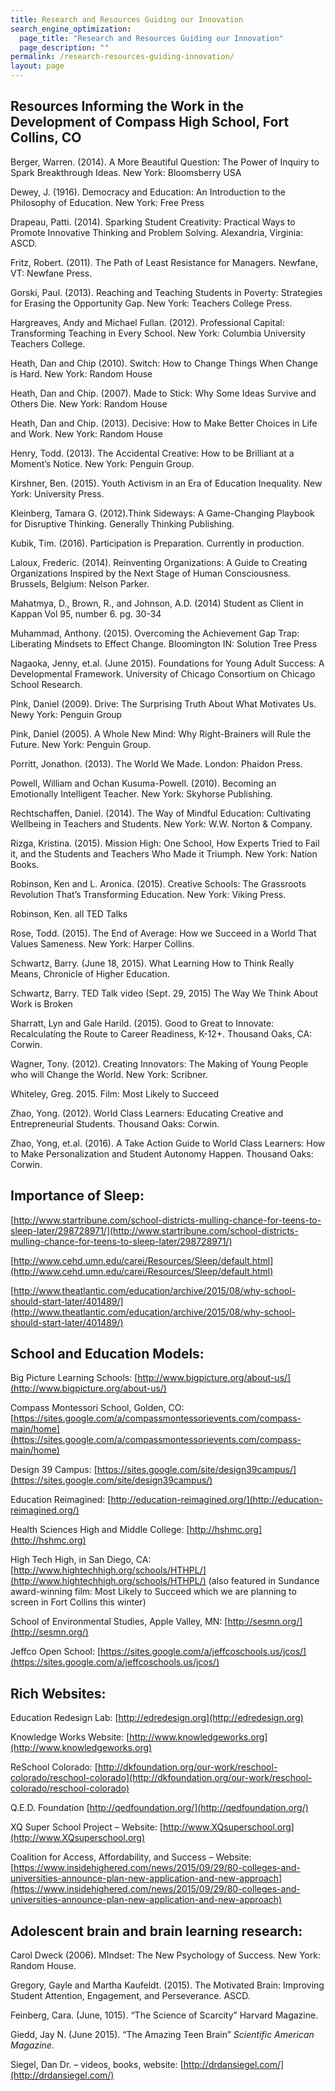```yaml
---
title: Research and Resources Guiding our Innovation
search_engine_optimization:
  page_title: "Research and Resources Guiding our Innovation"
  page_description: ""
permalink: /research-resources-guiding-innovation/
layout: page
---
```



## Resources Informing the Work in the Development of Compass High School, Fort Collins, CO

Berger, Warren. (2014). A More Beautiful Question: The Power of Inquiry to Spark Breakthrough Ideas. New York: Bloomsberry USA

Dewey, J. (1916). Democracy and Education: An Introduction to the Philosophy of Education. New York: Free Press

Drapeau, Patti. (2014). Sparking Student Creativity: Practical Ways to Promote Innovative Thinking and Problem Solving. Alexandria, Virginia: ASCD.

Fritz, Robert. (2011). The Path of Least Resistance for Managers. Newfane, VT: Newfane Press.

Gorski, Paul. (2013). Reaching and Teaching Students in Poverty: Strategies for Erasing the Opportunity Gap. New York: Teachers College Press.

Hargreaves, Andy and Michael Fullan. (2012). Professional Capital: Transforming Teaching in Every School. New York: Columbia University Teachers College.

Heath, Dan and Chip (2010). Switch: How to Change Things When Change is Hard. New York: Random House

Heath, Dan and Chip. (2007). Made to Stick: Why Some Ideas Survive and Others Die. New York: Random House

Heath, Dan and Chip. (2013). Decisive: How to Make Better Choices in Life and Work. New York: Random House

Henry, Todd. (2013). The Accidental Creative: How to be Brilliant at a Moment’s Notice. New York: Penguin Group.

Kirshner, Ben. (2015). Youth Activism in an Era of Education Inequality. New York: University Press.

Kleinberg, Tamara G. (2012).Think Sideways: A Game-Changing Playbook for Disruptive Thinking. Generally Thinking Publishing.

Kubik, Tim. (2016). Participation is Preparation. Currently in production.

Laloux, Frederic. (2014). Reinventing Organizations: A Guide to Creating Organizations Inspired by the Next Stage of Human Consciousness. Brussels, Belgium: Nelson Parker.

Mahatmya, D., Brown, R., and Johnson, A.D. (2014) Student as Client in Kappan Vol 95, number 6. pg. 30-34

Muhammad, Anthony. (2015). Overcoming the Achievement Gap Trap: Liberating Mindsets to Effect Change. Bloomington IN: Solution Tree Press

Nagaoka, Jenny, et.al. (June 2015). Foundations for Young Adult Success: A Developmental Framework. University of Chicago Consortium on Chicago School Research.

Pink, Daniel (2009). Drive: The Surprising Truth About What Motivates Us. Newy York: Penguin Group

Pink, Daniel (2005). A Whole New Mind: Why Right-Brainers will Rule the Future. New York: Penguin Group.

Porritt, Jonathon. (2013). The World We Made. London: Phaidon Press.

Powell, William and Ochan Kusuma-Powell. (2010). Becoming an Emotionally Intelligent Teacher. New York: Skyhorse Publishing.

Rechtschaffen, Daniel. (2014). The Way of Mindful Education: Cultivating Wellbeing in Teachers and Students. New York: W.W. Norton & Company.

Rizga, Kristina. (2015). Mission High: One School, How Experts Tried to Fail it, and the Students and Teachers Who Made it Triumph. New York: Nation Books.

Robinson, Ken and L. Aronica. (2015). Creative Schools: The Grassroots Revolution That’s Transforming Education. New York: Viking Press.

Robinson, Ken. all TED Talks

Rose, Todd. (2015). The End of Average: How we Succeed in a World That Values Sameness. New York: Harper Collins.

Schwartz, Barry. (June 18, 2015). What Learning How to Think Really Means, Chronicle of Higher Education.

Schwartz, Barry. TED Talk video (Sept. 29, 2015) The Way We Think About Work is Broken

Sharratt, Lyn and Gale Harild. (2015). Good to Great to Innovate: Recalculating the Route to Career Readiness, K-12+. Thousand Oaks, CA: Corwin.

Wagner, Tony. (2012). Creating Innovators: The Making of Young People who will Change the World. New York: Scribner.

Whiteley, Greg. 2015. Film: Most Likely to Succeed

Zhao, Yong. (2012). World Class Learners: Educating Creative and Entrepreneurial Students. Thousand Oaks: Corwin.

Zhao, Yong, et.al. (2016). A Take Action Guide to World Class Learners: How to Make Personalization and Student Autonomy Happen. Thousand Oaks: Corwin.

## Importance of Sleep:

[http://www.startribune.com/school-districts-mulling-chance-for-teens-to-sleep-later/298728971/](http://www.startribune.com/school-districts-mulling-chance-for-teens-to-sleep-later/298728971/)

[http://www.cehd.umn.edu/carei/Resources/Sleep/default.html](http://www.cehd.umn.edu/carei/Resources/Sleep/default.html)

[http://www.theatlantic.com/education/archive/2015/08/why-school-should-start-later/401489/](http://www.theatlantic.com/education/archive/2015/08/why-school-should-start-later/401489/)

## School and Education Models:

Big Picture Learning Schools: [http://www.bigpicture.org/about-us/](http://www.bigpicture.org/about-us/)

Compass Montessori School, Golden, CO: [https://sites.google.com/a/compassmontessorievents.com/compass-main/home](https://sites.google.com/a/compassmontessorievents.com/compass-main/home)

Design 39 Campus: [https://sites.google.com/site/design39campus/](https://sites.google.com/site/design39campus/)

Education Reimagined: [http://education-reimagined.org/](http://education-reimagined.org/)

Health Sciences High and Middle College: [http://hshmc.org](http://hshmc.org)

High Tech High, in San Diego, CA: [http://www.hightechhigh.org/schools/HTHPL/](http://www.hightechhigh.org/schools/HTHPL/) (also featured in Sundance award-winning film: Most Likely to Succeed which we are planning to screen in Fort Collins this winter)

School of Environmental Studies, Apple Valley, MN: [http://sesmn.org/](http://sesmn.org/)

Jeffco Open School: [https://sites.google.com/a/jeffcoschools.us/jcos/](https://sites.google.com/a/jeffcoschools.us/jcos/)

## Rich Websites:

Education Redesign Lab: [http://edredesign.org](http://edredesign.org)

Knowledge Works Website: [http://www.knowledgeworks.org](http://www.knowledgeworks.org)

ReSchool Colorado: [http://dkfoundation.org/our-work/reschool-colorado/reschool-colorado](http://dkfoundation.org/our-work/reschool-colorado/reschool-colorado)

Q.E.D. Foundation [http://qedfoundation.org/](http://qedfoundation.org/)

XQ Super School Project – Website: [http://www.XQsuperschool.org](http://www.XQsuperschool.org)

Coalition for Access, Affordability, and Success – Website: [https://www.insidehighered.com/news/2015/09/29/80-colleges-and-universities-announce-plan-new-application-and-new-approach](https://www.insidehighered.com/news/2015/09/29/80-colleges-and-universities-announce-plan-new-application-and-new-approach)

## Adolescent brain and brain learning research:

Carol Dweck (2006). MIndset: The New Psychology of Success. New York: Random House.

Gregory, Gayle and Martha Kaufeldt. (2015). The Motivated Brain: Improving Student Attention, Engagement, and Perseverance. ASCD.

Feinberg, Cara. (June, 1015). “The Science of Scarcity” Harvard Magazine.

Giedd, Jay N. (June 2015). “The Amazing Teen Brain” *Scientific American Magazine.*

Siegel, Dan Dr. – videos, books, website: [http://drdansiegel.com/](http://drdansiegel.com/)